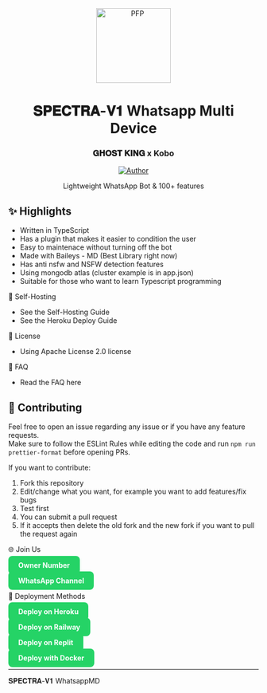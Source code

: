 
<div align="center">  
<img src="https://files.catbox.moe/la2zx7.jpg" width="150" height="150" border="0" alt="PFP">  

# 𝐒𝐏𝐄𝐂𝐓𝐑𝐀-𝐕𝟏 Whatsapp Multi Device

### 𝐆𝐇𝐎𝐒𝐓 𝐊𝐈𝐍𝐆 x Kobo

<p align="center">  
  <a href="https://github.com/ghost-king-tz/SPECTRA-V1-.git"><img title="Author" src="https://img.shields.io/badge/Author-𝐆𝐇𝐎𝐒𝐓 𝐊𝐈𝐍𝐆-yellow.svg?style=for-the-badge&logo=github" /></a>  
</p>    

Lightweight WhatsApp Bot & 100+ features

</div>  

✨ Highlights
---
- Written in TypeScript
- Has a plugin that makes it easier to condition the user
- Easy to maintenace without turning off the bot
- Made with Baileys - MD (Best Library right now)
- Has anti nsfw and NSFW detection features
- Using mongodb atlas (cluster example is in app.json)
- Suitable for those who want to learn Typescript programming

🦎 Self-Hosting
- See the Self-Hosting Guide
- See the Heroku Deploy Guide

📄 License
- Using Apache License 2.0 license

📑 FAQ
- Read the FAQ here

💪 Contributing
---
Feel free to open an issue regarding any issue or if you have any feature requests.  
Make sure to follow the ESLint Rules while editing the code and run `npm run prettier-format` before opening PRs.  

If you want to contribute:
1. Fork this repository
2. Edit/change what you want, for example you want to add features/fix bugs
3. Test first
4. You can submit a pull request
5. If it accepts then delete the old fork and the new fork if you want to pull the request again

🌐 Join Us

<a href="https://wa.me/255000000000" style="background-color:#25D366; color:white; padding:10px 20px; border-radius:8px; text-decoration:none; font-weight:bold;">Owner Number</a>  

<a href="https://whatsapp.com/channel/0029VbAvB6k9sBI7O0j74q2N" style="background-color:#25D366; color:white; padding:10px 20px; border-radius:8px; text-decoration:none; font-weight:bold;">WhatsApp Channel</a>  

🚀 Deployment Methods

<a href="#" style="background-color:#25D366; color:white; padding:10px 20px; border-radius:8px; text-decoration:none; font-weight:bold;">Deploy on Heroku</a>  

<a href="#" style="background-color:#25D366; color:white; padding:10px 20px; border-radius:8px; text-decoration:none; font-weight:bold;">Deploy on Railway</a>  

<a href="#" style="background-color:#25D366; color:white; padding:10px 20px; border-radius:8px; text-decoration:none; font-weight:bold;">Deploy on Replit</a>  

<a href="#" style="background-color:#25D366; color:white; padding:10px 20px; border-radius:8px; text-decoration:none; font-weight:bold;">Deploy with Docker</a>  

---

𝐒𝐏𝐄𝐂𝐓𝐑𝐀-𝐕𝟏 WhatsappMD
